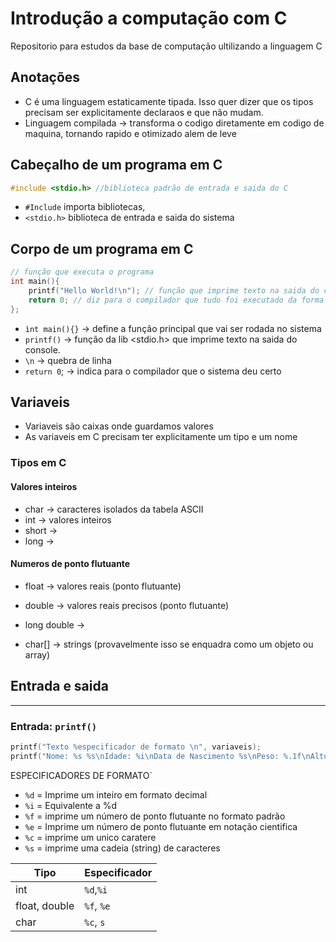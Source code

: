 # Introdução a computação com C
Repositorio para estudos da base de computação ultilizando a linguagem C

## Anotações
- C é uma linguagem estaticamente tipada. Isso quer dizer que os tipos precisam ser explicitamente declaraos e que não mudam.
- Linguagem compilada -> transforma o codigo diretamente em codigo de maquina, tornando rapido e otimizado alem de leve

## Cabeçalho de um programa em C
````C
#include <stdio.h> //biblioteca padrão de entrada e saida do C
````

- `#Include` importa bibliotecas,
- `<stdio.h>` biblioteca de entrada e saida do sistema
## Corpo de um programa em C
````C
// função que executa o programa
int main(){
    printf("Hello World!\n"); // função que imprime texto na saida do console
    return 0; // diz para o compilador que tudo foi executado da forma correta
};
````
- `ìnt main(){}` -> define a função principal que vai ser rodada no sistema
- `printf()` -> função da lib <stdio.h> que imprime texto na saida do console.
- `\n` -> quebra de linha
- `return 0`; -> indica para o compilador que o sistema deu certo
## Variaveis
- Variaveis são caixas onde guardamos valores
- As variaveis em C precisam ter explicitamente um tipo e um nome

### Tipos em C
#### Valores inteiros
- char -> caracteres isolados da tabela ASCII
- int -> valores inteiros
- short -> 
- long -> 
#### Numeros de ponto flutuante
- float -> valores reais (ponto flutuante)
- double -> valores reais precisos (ponto flutuante)
- long double -> 

- char[] -> strings (provavelmente isso se enquadra como um objeto ou array)

## Entrada e saida
---
### Entrada: ``printf()``
````C
printf("Texto %especificador de formato \n", variaveis);
printf("Nome: %s %s\nIdade: %i\nData de Nascimento %s\nPeso: %.1f\nAltura: %.2f", nome, sobrenome, idade, dataNascimento, peso, altura);
````
ESPECIFICADORES DE FORMATO`<br>
- `%d` = Imprime um inteiro em formato decimal
- `%i` = Equivalente a %d
- `%f` = imprime um número de ponto flutuante no formato padrão
- `%e` = Imprime um número de ponto flutuante em notação cientifica
- `%c` = imprime um unico caratere
- `%s` = imprime uma cadeia (string) de caracteres

| Tipo | Especificador | 
| --- | --- | 
| int | `%d`,`%i` | 
| float, double | `%f`, `%e` | 
| char | `%c`, `s` | 
  
